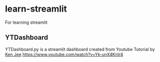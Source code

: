 # learn-streamlit
For learning streamlit

## YTDashboard
YTDashboard.py is a streamlit dashboard created from Youtube Tutorial by [Ken Jee](https://www.youtube.com/c/KenJee1) https://www.youtube.com/watch?v=Yk-unX4KnV4
